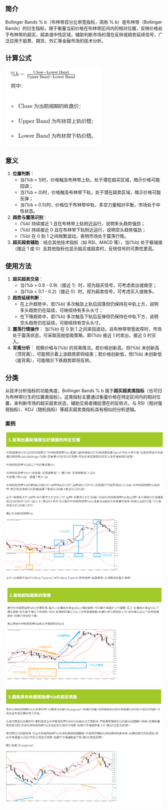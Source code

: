 ## 简介

Bollinger Bands % b（布林带百分比带宽指标，简称 % b）是布林带（Bollinger Bands）的衍生指标，用于衡量当前价格在布林带区间内的相对位置，反映价格处于布林带的超买、超卖或中性区域，辅助判断市场的潜在反转或趋势延续信号，广泛应用于股票、期货、外汇等金融市场的技术分析。

## 计算公式

![image-20250828102411050](.\photo\1)

## 意义

1. **位置判断**：
   - 当\(\%b = 1\)时，价格触及布林带上轨，处于潜在超买区域，暗示价格可能回调；
   - 当\(\%b = 0\)时，价格触及布林带下轨，处于潜在超卖区域，暗示价格可能反弹；
   - 当\(\%b = 0.5\)时，价格位于布林带中轨，多空力量相对平衡，市场处于中性状态。
2. **趋势与震荡识别**：
   - \(\%b\) 持续接近 1 且在布林带上轨附近运行，说明多头趋势强劲；
   - \(\%b\) 持续接近 0 且在布林带下轨附近运行，说明空头趋势强劲；
   - \(\%b\) 在 0 到 1 之间频繁波动，表明市场处于震荡行情。
3. **超买超卖辅助**：结合其他技术指标（如 RSI、MACD 等），当\(\%b\) 处于极端值（接近 1 或 0）且其他指标也显示超买或超卖时，反转信号的可靠性更高。

## 使用方法

1. **超买超卖交易**：
   - 当\(\%b > 0.8 - 0.9\)（接近 1）时，视为超买信号，可考虑卖出或做空；
   - 当\(\%b < 0.1 - 0.2\)（接近 0）时，视为超卖信号，可考虑买入或做多。
2. **趋势延续判断**：
   - 在上升趋势中，若\(\%b\) 多次触及上轨后回落但仍保持在中轨上方，说明多头趋势仍在延续，可继续持有多头头寸；
   - 在下降趋势中，若\(\%b\) 多次触及下轨后反弹但仍保持在中轨下方，说明空头趋势仍在延续，可继续持有空头头寸。
3. **震荡行情操作**： 当\(\%b\) 在 0 到 1 之间来回波动，且布林带带宽收窄时，市场处于震荡状态，可采取高抛低吸策略，即\(\%b\) 接近 1 时卖出，接近 0 时买入。
4. **背离分析**： 观察价格与\(\%b\) 的背离情况。若价格创新高，但\(\%b\) 未创新高（顶背离），可能预示着上涨趋势即将结束；若价格创新低，但\(\%b\) 未创新低（底背离），可能暗示下跌趋势即将反转。

## 分类

从技术分析指标的功能角度，Bollinger Bands % b 属于**超买超卖类指标**（也可归为布林带衍生的位置类指标）。这类指标主要通过衡量价格在特定区间内的相对位置，来判断市场的超买超卖状态，辅助交易者捕捉潜在的反转点，与 RSI（相对强弱指标）、KDJ（随机指标）等超买超卖类指标具有相似的分析逻辑。

### 案例

![image-20250828104414533](.\photo\2)

![image-20250828104440960](.\photo\3)

![image-20250828104507286](.\photo\4)

